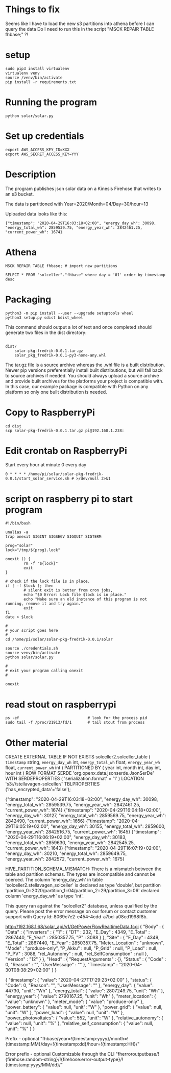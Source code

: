# Things to fix
Seems like I have to load the new s3 partitions into athena before I can query the data
Do I need to run this in the script  "MSCK REPAIR TABLE fhbase;" ?!

# setup
```
sudo pip3 install virtualenv 
virtualenv venv
source /venv/bin/activate
pip install -r requirements.txt
```

# Running the program

```
python solar/solar.py 
```

# Set up credentials

```
export AWS_ACCESS_KEY_ID=XXX
export AWS_SECRET_ACCESS_KEY=YYY
```

# Description
The program publishes json solar data on a Kinesis Firehose that writes to an s3 bucket. 

The data is partitioned with Year=2020/Month=04/Day=30/hour=13

Uploaded data looks like this: 
```
{"timestamp": "2020-04-29T16:03:18+02:00", "energy_day_wh": 30098, "energy_total_wh": 2859539.75, "energy_year_wh": 2842461.25, "current_power_wh": 1674}
```

# Athena
```
MSCK REPAIR TABLE fhbase; # import new partitions

SELECT * FROM "solceller"."fhbase" where day = '01' order by timestamp desc
```

# Packaging
```
python3 -m pip install --user --upgrade setuptools wheel
python3 setup.py sdist bdist_wheel

```

This command should output a lot of text and once completed should generate two files in the dist directory:
```

dist/
    solar-pkg-fredrik-0.0.1.tar.gz           
    solar_pkg_fredrik-0.0.1-py3-none-any.whl
```

The tar.gz file is a source archive whereas the .whl file is a built distribution. Newer pip versions preferentially install built distributions, but will fall back to source archives if needed. You should always upload a source archive and provide built archives for the platforms your project is compatible with. In this case, our example package is compatible with Python on any platform so only one built distribution is needed.

# Copy to RaspberryPi
```
cd dist
scp solar-pkg-fredrik-0.0.1.tar.gz pi@192.168.1.238:
```

# Edit crontab on RaspberryPi

Start every hour at minute 0 every day 
```
0 * * * * /home/pi/solar/solar-pkg-fredrik-0.0.1/start_solar_service.sh # >/dev/null 2>&1
```

# script on raspberry pi to start program
```
#!/bin/bash

unalias -a
trap onexit SIGINT SIGSEGV SIGQUIT SIGTERM

prog="solar"
lock="/tmp/${prog}.lock"

onexit () {
        rm -f "${lock}"
        exit
}

# check if the lock file is in place.
if [ -f $lock ]; then
        # silent exit is better from cron jobs,
        echo "$0 Error: Lock file $lock is in place."
        echo "Make sure an old instance of this program is not running, remove it and try again."
        exit
fi
date > $lock

#
# your script goes here
#
cd /home/pi/solar/solar-pkg-fredrik-0.0.1/solar

source ./credentials.sh
source venv/bin/activate
python solar/solar.py
 
# 
# exit your program calling onexit
#

onexit

```

# read stout on raspberrypi

```
ps -ef                              # look for the process pid
sudo tail -f /proc/21913/fd/1       # tail stout from process
```



# Other material
CREATE EXTERNAL TABLE IF NOT EXISTS solceller2.solceller_table (
  `timestamp` string,
  `energy_day_wh` int,
  `energy_total_wh` float,
  `energy_year_wh` float,
  `current_power_wh` int 
) PARTITIONED BY (
  year int,
  month int,
  day int,
  hour int 
)
ROW FORMAT SERDE 'org.openx.data.jsonserde.JsonSerDe'
WITH SERDEPROPERTIES (
  'serialization.format' = '1'
) LOCATION 's3://stellavagen-solceller/'
TBLPROPERTIES ('has_encrypted_data'='false');


{"timestamp": "2020-04-29T16:03:18+02:00", "energy_day_wh": 30098, "energy_total_wh": 2859539.75, "energy_year_wh": 2842461.25, "current_power_wh": 1674}
{"timestamp": "2020-04-29T16:04:18+02:00", "energy_day_wh": 30127, "energy_total_wh": 2859569.75, "energy_year_wh": 2842490, "current_power_wh": 1656}
{"timestamp": "2020-04-29T16:05:19+02:00", "energy_day_wh": 30155, "energy_total_wh": 2859600, "energy_year_wh": 2842516.75, "current_power_wh": 1645}
{"timestamp": "2020-04-29T16:06:19+02:00", "energy_day_wh": 30183, "energy_total_wh": 2859630, "energy_year_wh": 2842545.25, "current_power_wh": 1643}
{"timestamp": "2020-04-29T16:07:19+02:00", "energy_day_wh": 30210, "energy_total_wh": 2859649.75, "energy_year_wh": 2842572, "current_power_wh": 1675}

HIVE_PARTITION_SCHEMA_MISMATCH: There is a mismatch between the table and partition schemas. The types are incompatible and cannot be coerced. The column 'energy_day_wh' in table 'solceller2.stellavagen_solceller' is declared as type 'double', but partition 'partition_0=2020/partition_1=04/partition_2=29/partition_3=06' declared column 'energy_day_wh' as type 'int'.

This query ran against the "solceller2" database, unless qualified by the query. Please post the error message on our forum or contact customer support with Query Id: 8069c7e2-e454-4cdd-a7bd-a08cd1998f8b.

http://192.168.1.68/solar_api/v1/GetPowerFlowRealtimeData.fcgi
{
   "Body" : {
      "Data" : {
         "Inverters" : {
            "1" : {
               "DT" : 232,
               "E_Day" : 4349,
               "E_Total" : 2867440,
               "E_Year" : 2850357.75,
               "P" : 3088
            }
         },
         "Site" : {
            "E_Day" : 4349,
            "E_Total" : 2867440,
            "E_Year" : 2850357.75,
            "Meter_Location" : "unknown",
            "Mode" : "produce-only",
            "P_Akku" : null,
            "P_Grid" : null,
            "P_Load" : null,
            "P_PV" : 3088,
            "rel_Autonomy" : null,
            "rel_SelfConsumption" : null
         },
         "Version" : "12"
      }
   },
   "Head" : {
      "RequestArguments" : {},
      "Status" : {
         "Code" : 0,
         "Reason" : "",
         "UserMessage" : ""
      },
      "Timestamp" : "2020-04-30T08:38:29+02:00"
   }
}


{
  "timestamp": {
    "value": "2020-04-27T17:29:23+02:00"
  },
  "status": {
    "Code": 0,
    "Reason": "",
    "UserMessage": ""
  },
  "energy_day": {
    "value": 44730,
    "unit": "Wh"
  },
  "energy_total": {
    "value": 2807249.75,
    "unit": "Wh"
  },
  "energy_year": {
    "value": 2790167.25,
    "unit": "Wh"
  },
  "meter_location": {
    "value": "unknown"
  },
  "meter_mode": {
    "value": "produce-only"
  },
  "power_battery": {
    "value": null,
    "unit": "W"
  },
  "power_grid": {
    "value": null,
    "unit": "W"
  },
  "power_load": {
    "value": null,
    "unit": "W"
  },
  "power_photovoltaics": {
    "value": 552,
    "unit": "W"
  },
  "relative_autonomy": {
    "value": null,
    "unit": "%"
  },
  "relative_self_consumption": {
    "value": null,
    "unit": "%"
  }
}


Prefix - optional
"fhbase/year=!{timestamp:yyyy}/month=!{timestamp:MM}/day=!{timestamp:dd}/hour=!{timestamp:HH}/"

Error prefix - optional
Customizable through the CLI
"fherroroutputbase/!{firehose:random-string}/!{firehose:error-output-type}/!{timestamp:yyyy/MM/dd}/"